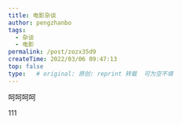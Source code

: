 ```yaml
---
title: 电影杂谈
author: pengzhanbo
tags: 
  - 杂谈
  - 电影
permalink: /post/zozx35d9
createTime: 2022/03/06 09:47:13
top: false
type:   # original: 原创: reprint 转载  可为空不填
---
```


呵呵呵呵

<!-- more -->

111

